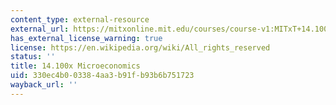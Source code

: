 ```yaml
---
content_type: external-resource
external_url: https://mitxonline.mit.edu/courses/course-v1:MITxT+14.100x/?utm_medium=ocw-website&utm_source=ocw-website&utm_campaign=dedp&utm_content=ocw-page-microeconomics
has_external_license_warning: true
license: https://en.wikipedia.org/wiki/All_rights_reserved
status: ''
title: 14.100x Microeconomics
uid: 330ec4b0-0338-4aa3-b91f-b93b6b751723
wayback_url: ''
---
```

